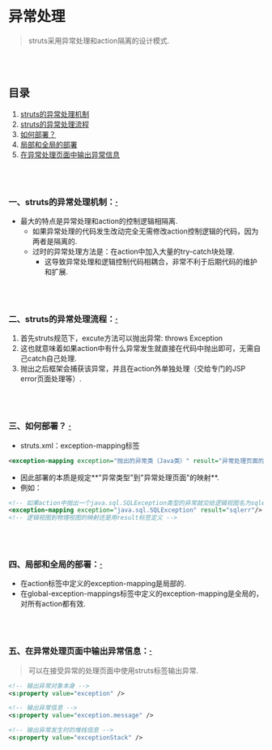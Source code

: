 # 异常处理
> struts采用异常处理和action隔离的设计模式.

<br><br>

## 目录
1. [struts的异常处理机制]()
2. [struts的异常处理流程]()
3. [如何部署？]()
4. [局部和全局的部署]()
5. [在异常处理页面中输出异常信息]()

<br><br>

### 一、struts的异常处理机制：[·](#目录)
- 最大的特点是异常处理和action的控制逻辑相隔离.
  - 如果异常处理的代码发生改动完全无需修改action控制逻辑的代码，因为两者是隔离的.
  - 过时的异常处理方法是：在action中加入大量的try-catch块处理.
    - 这导致异常处理和逻辑控制代码相耦合，非常不利于后期代码的维护和扩展.

<br><br>

### 二、struts的异常处理流程：[·](#目录)
1. 首先struts规范下，excute方法可以抛出异常: throws Exception
2. 这也就意味着如果action中有什么异常发生就直接在代码中抛出即可，无需自己catch自己处理.
3. 抛出之后框架会捕获该异常，并且在action外单独处理（交给专门的JSP error页面处理等）.

<br><br>


### 三、如何部署？ [·](#目录)
- struts.xml：exception-mapping标签

```xml
<exception-mapping exception="抛出的异常类（Java类）" result="异常处理页面的逻辑视图"/>
```

- 因此部署的本质是规定**"异常类型"到"异常处理页面"的映射**.
- 例如：

```xml
<!-- 如果action中抛出一个java.sql.SQLException类型的异常就交给逻辑视图名为sqlerr的页面处理 -->
<exception-mapping exception="java.sql.SQLException" result="sqlerr"/>
<!-- 逻辑视图到物理视图的映射还是用result标签定义 -->
```

<br><br>

### 四、局部和全局的部署：[·](#目录)
- 在action标签中定义的exception-mapping是局部的.
- 在global-exception-mappings标签中定义的exception-mapping是全局的，对所有action都有效.

<br><br>

### 五、在异常处理页面中输出异常信息：[·](#目录)
> 可以在接受异常的处理页面中使用struts标签输出异常.

```xml
<!-- 输出异常对象本身 -->
<s:property value="exception" />

<!-- 输出异常信息 -->
<s:property value="exception.message" />  

<!-- 输出异常发生时的堆栈信息 -->
<s:property value="exceptionStack" />
```
